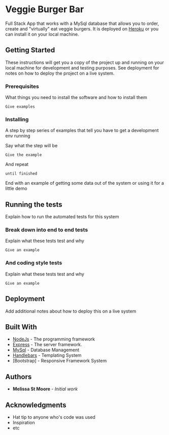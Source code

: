 # Veggie Burger Bar

Full Stack App that works with a MySql database that allows you to order, create and "virtually" eat veggie burgers. It is deployed on [Heroku](https://veggie-burger-bar.herokuapp.com/) or you can install it on your local machine.

## Getting Started

These instructions will get you a copy of the project up and running on your local machine for development and testing purposes. See deployment for notes on how to deploy the project on a live system.

### Prerequisites

What things you need to install the software and how to install them

```
Give examples
```

### Installing

A step by step series of examples that tell you have to get a development env running

Say what the step will be

```
Give the example
```

And repeat

```
until finished
```

End with an example of getting some data out of the system or using it for a little demo

## Running the tests

Explain how to run the automated tests for this system

### Break down into end to end tests

Explain what these tests test and why

```
Give an example
```

### And coding style tests

Explain what these tests test and why

```
Give an example
```

## Deployment

Add additional notes about how to deploy this on a live system

## Built With

* [NodeJs](http://www.dropwizard.io/1.0.2/docs/) - The programming framework
* [Express](http://www.dropwizard.io/1.0.2/docs/) - The server framework.
* [MySql](https://maven.apache.org/) - Database Management
* [Handlebars](https://rometools.github.io/rome/) - Templating System
* [Bootstrap] - Responsive Framework System

## Authors

* **Melissa St Moore** - *Initial work*

## Acknowledgments

* Hat tip to anyone who's code was used
* Inspiration
* etc





